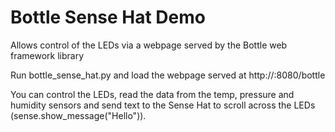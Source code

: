 # Bottle Sense Hat Demo

Allows control of the LEDs via a webpage served by the Bottle web framework library

Run bottle_sense_hat.py and load the webpage served at http://<pi ip address>:8080/bottle

You can control the LEDs, read the data from the temp, pressure and humidity sensors and send text to the Sense Hat to scroll across the LEDs (sense.show_message("Hello")).
